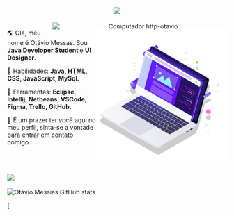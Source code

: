 <p align = "center">
  <img src = "https://media.giphy.com/media/MeJgB3yMMwIaHmKD4z/giphy.gif" width = "30%">
  <br> <br>

<img src="https://raw.githubusercontent.com/MicaelliMedeiros/micaellimedeiros/master/image/computer-illustration.png" min-width="400px" max-width="400px" width="400px" align="right" alt="Computador http-otavio">

<img src="pc.svg" min-width="300px" max-width="300px" width="300px" align="right" alt="Computador">

<p align="left"> 
  🌎 Olá, meu nome é Otávio Messas. Sou <strong>Java Developer Student </strong> e <strong>UI Designer</strong>.
</p>

<p align="left">
  🦄 Habilidades: <strong>Java, HTML, CSS, JavaScript, MySql.</strong>
</p>

<p align="left">
  💼 Ferramentas: <strong>Eclipse, Intellij, Netbeans, VSCode, Figma, Trello, GitHub.</strong>
</p>

<p align="left">
  💌 É um prazer ter você aqui no meu perfil, sinta-se a vontade para entrar em contato comigo.

<br><br>  
  <a href="https://www.linkedin.com/in/ot%C3%A1vio-messias/" alt="Linkedin">
    <img src="https://img.shields.io/badge/-Linkedin-1C1C1C?style=for-the-badge&logo=Linkedin&logoColor=00FFFF&link=https://www.linkedin.com/in/ot%C3%A1vio-messias/"/>
  </a>
  
  
</p>  


![Otávio Messias GitHub stats](https://github-readme-stats.vercel.app/api?username=http-otavio&show_icons=true&theme=radical)

[
